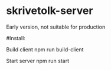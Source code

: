 # skrivetolk-server

Early version, not suitable for production

#Install:

Build client
npm run build-client

Start server
npm run start